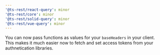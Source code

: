 ```yaml
---
'@ts-rest/react-query': minor
'@ts-rest/core': minor
'@ts-rest/solid-query': minor
'@ts-rest/vue-query': minor
---
```


You can now pass functions as values for your `baseHeaders` in your client. This makes it much easier now to fetch and set access tokens from your authnetication libraries.
